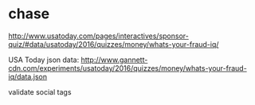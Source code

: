 # chase

http://www.usatoday.com/pages/interactives/sponsor-quiz/#data/usatoday/2016/quizzes/money/whats-your-fraud-iq/

USA Today json data: http://www.gannett-cdn.com/experiments/usatoday/2016/quizzes/money/whats-your-fraud-iq/data.json


validate social tags


